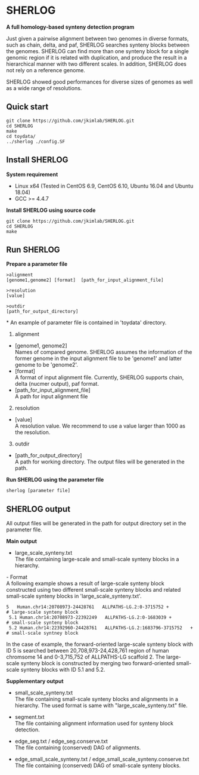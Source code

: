 # SHERLOG
**A full homology-based synteny detection program**


Just given a pairwise alignment between two genomes in diverse formats, such as chain, delta, and paf, SHERLOG searches synteny blocks between the genomes.
SHERLOG can find more than one synteny block for a single genomic region if it is related with duplication, and produce the result in a hierarchical manner with two different scales. In addition, SHERLOG does not rely on a reference genome. 

SHERLOG showed good performances for diverse sizes of genomes as well as a wide range of resolutions.

Quick start
----------------
``` 
git clone https://github.com/jkimlab/SHERLOG.git
cd SHERLOG
make
cd toydata/
../sherlog ./config.SF
```


Install SHERLOG
----------------
**System requirement**
   - Linux x64 (Tested in CentOS 6.9, CentOS 6.10, Ubuntu 16.04 and Ubuntu 18.04)  
   - GCC >= 4.4.7


**Install SHERLOG using source code**
```
git clone https://github.com/jkimlab/SHERLOG.git
cd SHERLOG
make
```



Run SHERLOG
----------------
**Prepare a parameter file**  

```
>alignment
[genome1,genome2] [format]  [path_for_input_alignment_file]

>resolution
[value]

>outdir
[path_for_output_directory]
```
\* An example of parameter file is contained in 'toydata' directory.

1. alignment
  - [genome1, genome2]  
  Names of compared genome. SHERLOG assumes the information of the former genome in the input alignment file to be 'genome1' and latter genome to be 'genome2'.
  - [format]  
  A format of input alignment file. Currently, SHERLOG supports chain, delta (nucmer output), paf format.
  - [path_for_input_alignment_file]  
  A path for input alignment file
 
 
 2. resolution
   - [value]  
   A resolution value. We recommend to use a value larger than 1000 as the resolution.
 
 
 3. outdir
   - [path_for_output_directory]  
   A path for working directory. The output files will be generated in the path.


**Run SHERLOG using the parameter file** 

```
sherlog [parameter file]
```



SHERLOG output
----------------
All output files will be generated in the path for output directory set in the parameter file.

**Main output**

 - large_scale_synteny.txt  
  The file containing large-scale and small-scale synteny blocks in a hierarchy.  
  
 \- Format  
 A following example shows a result of large-scale synteny block constructed using two different small-scale synteny blocks and related small-scale synteny blocks in 'large_scale_synteny.txt'.  
  
  ```
  5   Human.chr14:20708973-24428761   ALLPATHS-LG.2:0-3715752 +             # large-scale synteny block
   5.1 Human.chr14:20708973-22392249   ALLPATHS-LG.2:0-1683039 +            # small-scale synteny block
   5.2 Human.chr14:22392960-24428761   ALLPATHS-LG.2:1683796-3715752   +    # small-scale syntney block
  ```

 In the case of example, the forward-oriented large-scale synteny block with ID 5 is searched between 20,708,973-24,428,761 region of human chromsome 14 and 0-3,715,752 of ALLPATHS-LG scaffold 2.
 The large-scale synteny block is constructed by merging two forward-oriented small-scale synteny blocks with ID 5.1 and 5.2.
 
**Supplementary output**

 - small_scale_synteny.txt  
  The file containing small-scale synteny blocks and alignments in a hierarchy. The used format is same with "large_scale_synteny.txt" file.
  
 - segment.txt  
  The file containing alignment information used for synteny block detection.
 
 - edge_seg.txt / edge_seg.conserve.txt  
  The file containing (conserved) DAG of alignments.
 
 - edge_small_scale_synteny.txt / edge_small_scale_synteny.conserve.txt  
  The file containing (conserved) DAG of small-scale synteny blocks.
